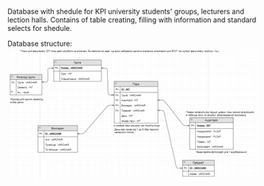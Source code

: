Database with shedule for KPI university students' groups, lecturers and lection halls.
Contains of table creating, filling with information and standard selects for shedule.

Database structure:
![Database structure](https://github.com/MazanYan/ipz_schedule/blob/master/database/help/database_structure.png)
